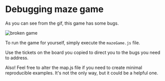 # Debugging maze game

As you can see from the gif, this game has some bugs.

![broken game](https://drive.google.com/uc?export=view&id=1j4ljcG-JO6n7_S3wreclIVXc951OMweP)

To run the game for yourself, simply execute the `mazeGame.js` file.

Use the tickets on the board you copied to direct you to the bugs you need to address.

Also! Feel free to alter the map.js file if you need to create minimal reproducible examples. It's not the only way, but it could be a helpful one.
